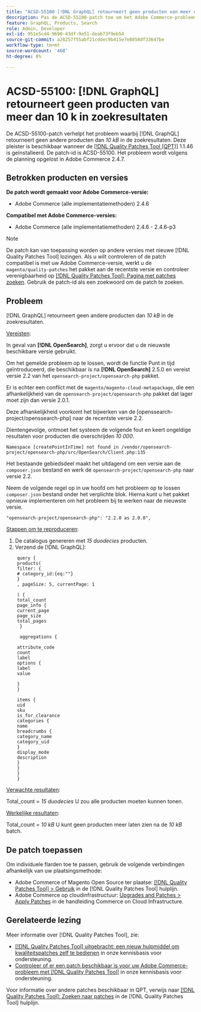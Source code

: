 ```yaml
---
title: "ACSD-55100 [!DNL GraphQL] retourneert geen producten van meer dan 10 kB in zoekresultaten"
description: Pas de ACSD-55100-patch toe om het Adobe Commerce-probleem op te lossen, waarbij de GraphQL in de zoekresultaten geen producten retourneert die hoger zijn dan *10k*.
feature: GraphQL, Products, Search
role: Admin, Developer
exl-id: 951e5cd4-9690-43df-9e51-deab73f9eb54
source-git-commit: a28257f55abf21cddec9b415e7e8858df33647be
workflow-type: tm+mt
source-wordcount: '468'
ht-degree: 0%

---
```


# ACSD-55100: [!DNL GraphQL] retourneert geen producten van meer dan 10 k in zoekresultaten

De ACSD-55100-patch verhelpt het probleem waarbij [!DNL GraphQL] retourneert geen andere producten dan *10 kB* in de zoekresultaten. Deze pleister is beschikbaar wanneer de [[!DNL Quality Patches Tool (QPT)]](/help/announcements/adobe-commerce-announcements/magento-quality-patches-released-new-tool-to-self-serve-quality-patches.md) 1.1.46 is geïnstalleerd. De patch-id is ACSD-55100. Het probleem wordt volgens de planning opgelost in Adobe Commerce 2.4.7.

## Betrokken producten en versies

**De patch wordt gemaakt voor Adobe Commerce-versie:**

* Adobe Commerce (alle implementatiemethoden) 2.4.6

**Compatibel met Adobe Commerce-versies:**

* Adobe Commerce (alle implementatiemethoden) 2.4.6 - 2.4.6-p3

>[!NOTE]
>
>De patch kan van toepassing worden op andere versies met nieuwe [!DNL Quality Patches Tool] lozingen. Als u wilt controleren of de patch compatibel is met uw Adobe Commerce-versie, werkt u de `magento/quality-patches` het pakket aan de recentste versie en controleer verenigbaarheid op [[!DNL Quality Patches Tool]: Pagina met patches zoeken](https://experienceleague.adobe.com/tools/commerce-quality-patches/index.html). Gebruik de patch-id als een zoekwoord om de patch te zoeken.

## Probleem

[!DNL GraphQL] retourneert geen andere producten dan *10 kB* in de zoekresultaten.

<u>Vereisten</u>:

In geval van **[!DNL OpenSearch]**, zorgt u ervoor dat u de nieuwste beschikbare versie gebruikt.

Om het gemelde probleem op te lossen, wordt de functie Punt in tijd geïntroduceerd, die beschikbaar is na **[!DNL OpenSearch]** 2.5.0 en vereist versie 2.2 van het `opensearch-project/opensearch-php` pakket.

Er is echter een conflict met de `magento/magento-cloud-metapackage`, die een afhankelijkheid van de `opensearch-project/opensearch-php` pakket dat lager moet zijn dan versie 2.0.1.


Deze afhankelijkheid voorkomt het bijwerken van de [openssearch-project/openssearch-php] naar de recentste versie 2.2.

Dientengevolge, ontmoet het systeem de volgende fout en keert ongeldige resultaten voor producten die overschrijden *10 000*.

`Namespace [createPointInTime] not found in /vendor/opensearch-project/opensearch-php/src/OpenSearch/Client.php:135`

Het bestaande gebiedsdeel maakt het uitdagend om een versie aan de `composer.json` bestand en werk de `opensearch-project/opensearch-php` naar versie 2.2.

Neem de volgende regel op in uw hoofd om het probleem op te lossen `composer.json` bestand onder het verplichte blok. Hierna kunt u het pakket opnieuw implementeren om het probleem bij te werken naar de nieuwste versie.

`"opensearch-project/opensearch-php": "2.2.0 as 2.0.0",`

<u>Stappen om te reproduceren</u>:

1. De catalogus genereren met *15 duodecies* producten.
1. Verzend de [!DNL GraphQL]:

```
    query {
    products(
    filter: {
    # category_id:{eq:""}
    }
    , pageSize: 5, currentPage: 1

    ) {
    total_count
    page_info {
    current_page
    page_size
    total_pages
     }

     aggregations {

    attribute_code
    count
    label
    options {
    label
    value

    }
    }

    items {
    uid
    sku
    is_for_clearance
    categories {
    name
    breadcrumbs {
    category_name
    category_uid
    }
    display_mode
    description
    }
    }
    }
    }
```

<u>Verwachte resultaten</u>:

Total_count = *15 duodecies*
U zou alle producten moeten kunnen tonen.

<u>Werkelijke resultaten</u>:

Total_count = *10 kB*
U kunt geen producten meer laten zien na de *10 kB* batch.

## De patch toepassen

Om individuele flarden toe te passen, gebruik de volgende verbindingen afhankelijk van uw plaatsingsmethode:

* Adobe Commerce of Magento Open Source ter plaatse: [[!DNL Quality Patches Tool] > Gebruik](https://experienceleague.adobe.com/docs/commerce-operations/tools/quality-patches-tool/usage.html) in de [!DNL Quality Patches Tool] hulplijn.
* Adobe Commerce op cloudinfrastructuur: [Upgrades and Patches > Apply Patches](https://experienceleague.adobe.com/docs/commerce-cloud-service/user-guide/develop/upgrade/apply-patches.html) in de handleiding Commerce on Cloud Infrastructure.

## Gerelateerde lezing

Meer informatie over [!DNL Quality Patches Tool], zie:

* [[!DNL Quality Patches Tool] uitgebracht: een nieuw hulpmiddel om kwaliteitspatches zelf te bedienen](/help/announcements/adobe-commerce-announcements/magento-quality-patches-released-new-tool-to-self-serve-quality-patches.md) in onze kennisbasis voor ondersteuning.
* [Controleer of er een patch beschikbaar is voor uw Adobe Commerce-probleem met [!DNL Quality Patches Tool]](/help/support-tools/patches-available-in-qpt-tool/check-patch-for-magento-issue-with-magento-quality-patches.md) in onze kennisbasis voor ondersteuning.

Voor informatie over andere patches beschikbaar in QPT, verwijs naar [[!DNL Quality Patches Tool]: Zoeken naar patches](https://experienceleague.adobe.com/tools/commerce-quality-patches/index.html) in de [!DNL Quality Patches Tool] hulplijn.

